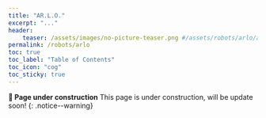 ```yaml
---
title: "AR.L.O."
excerpt: "..."
header: 
    teaser: /assets/images/no-picture-teaser.png #/assets/robots/arlo/arlo.jpg
permalink: /robots/arlo
toc: true
toc_label: "Table of Contents"
toc_icon: "cog"
toc_sticky: true
---
```


**:construction: Page under construction** This page is under construction, will be update soon!
{: .notice--warning}
